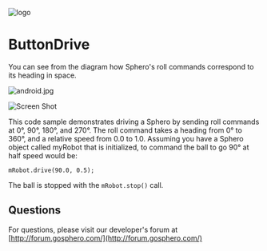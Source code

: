 ![logo](http://update.orbotix.com/developer/sphero-small.png)

# ButtonDrive

You can see from the diagram how Sphero's roll commands correspond to its heading in space.

![android.jpg](https://github.com/orbotix/Sphero-Android-SDK/raw/master/assets/heading.png)

![Screen Shot](https://github.com/orbotix/Sphero-Android-SDK/raw/master/samples/ButtonDrive/README.png)

This code sample demonstrates driving a Sphero by sending roll commands at 0°, 90°, 180°, and 270°. The roll command 
takes a heading from 0° to 360°, and a relative speed from 0.0 to 1.0. Assuming you have a Sphero object called myRobot that is initialized, to command the ball to go 90° at half speed would be:

	mRobot.drive(90.0, 0.5);

The ball is stopped with the `mRobot.stop()` call.

## Questions

For questions, please visit our developer's forum at [http://forum.gosphero.com/](http://forum.gosphero.com/)
